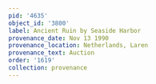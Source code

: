 ```yaml
---
pid: '4635'
object_id: '3800'
label: Ancient Ruin by Seaside Harbor
provenance_date: Nov 13 1990
provenance_location: Netherlands, Laren
provenance_text: Auction
order: '1619'
collection: provenance
---
```

